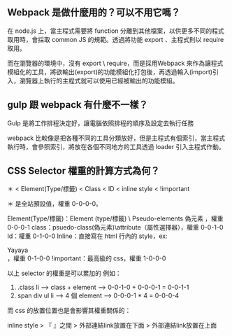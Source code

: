 ## Webpack 是做什麼用的？可以不用它嗎？
在 node.js 上，當主程式需要將 function 分離到其他檔案，以供更多不同的程式取用時，會採取 common JS 的規範。透過將功能 export 、主程式則以 require 取用。

而在瀏覽器的環境中，沒有 export \ require，而是採用Webpack 來作為讓程式模組化的工具，將欲輸出(export)的功能模組化打包後，再透過輸入(import)引入，瀏覽器上執行的主程式就可以使用已經被輸出的功能模組。

## gulp 跟 webpack 有什麼不一樣？
Gulp 是將工作排程決定好，讓電腦依照排程的順序及設定去執行任務

webpack 比較像是把各種不同的工具分類放好，但是主程式有個索引，當主程式執行時，會參照索引，將放在各個不同地方的工具透過 loader 引入主程式作動。

## CSS Selector 權重的計算方式為何？

＊ < Element(Type/標籤) < Class < ID < inline style < !important

＊ 是全站預設值，權重 0-0-0-0。

Element(Type/標籤)：Element (type/標籤) \ Pseudo-elements 偽元素 ，權重 0-0-0-1
class：psuedo-class(偽元素)\attribute（屬性選擇器），權重 0-0-1-0
Id：權重 0-1-0-0
Inline：直接寫在 html 行內的 style，ex: <div style=“color:red” >Yayaya</div> ，權重 0-1-0-0
!important：最高級的 css，權重 1-0-0-0

以上 selector 的權重是可以累加的
例如：
1.  .class li —> class + element —> 0-0-1-0 + 0-0-0-1 = 0-0-1-1
2.  span div ul li —> 4 個 element —> 0-0-0-1 * 4 = 0-0-0-4

而 css 的放置位置也是會影響其權重關係的：

inline style > 『 <head></head>』之間 > 外部連結link放置在下面 >  外部連結link放置在上面